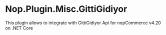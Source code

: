 # Nop.Plugin.Misc.GittiGidiyor
This plugin allows to integrate with GittiGidiyor Api for nopCommerce v4.20 on .NET Core